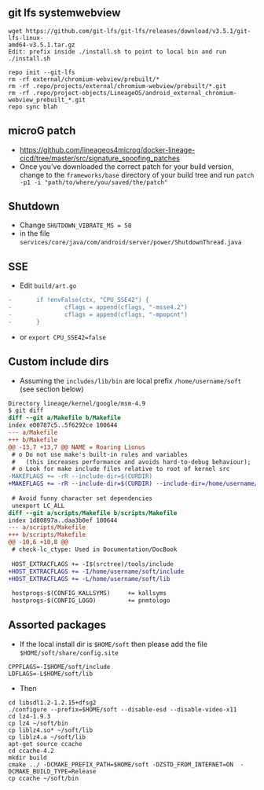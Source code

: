 ## git lfs systemwebview

```
wget https://github.com/git-lfs/git-lfs/releases/download/v3.5.1/git-lfs-linux-
amd64-v3.5.1.tar.gz
Edit: prefix inside ./install.sh to point to local bin and run ./install.sh

repo init --git-lfs
rm -rf external/chromium-webview/prebuilt/*
rm -rf .repo/projects/external/chromium-webview/prebuilt/*.git
rm -rf .repo/project-objects/LineageOS/android_external_chromium-webview_prebuilt_*.git
repo sync blah
```
 
## microG patch

- https://github.com/lineageos4microg/docker-lineage-cicd/tree/master/src/signature_spoofing_patches
- Once you've downloaded the correct patch for your build version, change to the `frameworks/base` directory of your build tree and run `patch -p1 -i "path/to/where/you/saved/the/patch"`
  
## Shutdown

- Change `SHUTDOWN_VIBRATE_MS = 50`
- in the file `services/core/java/com/android/server/power/ShutdownThread.java`

## SSE

- Edit ```build/art.go```

```diff
-       if !envFalse(ctx, "CPU_SSE42") {
-               cflags = append(cflags, "-msse4.2")
-               cflags = append(cflags, "-mpopcnt")
-       }
```

- or `export CPU_SSE42=false`


## Custom include dirs

- Assuming the `includes/lib/bin` are local prefix `/home/username/soft` (see section below)

```diff
Directory lineage/kernel/google/msm-4.9
$ git diff
diff --git a/Makefile b/Makefile
index e00787c5..5f6292ce 100644
--- a/Makefile
+++ b/Makefile
@@ -13,7 +13,7 @@ NAME = Roaring Lionus
 # o Do not use make's built-in rules and variables
 #   (this increases performance and avoids hard-to-debug behaviour);
 # o Look for make include files relative to root of kernel src
-MAKEFLAGS += -rR --include-dir=$(CURDIR)
+MAKEFLAGS += -rR --include-dir=$(CURDIR) --include-dir=/home/username/soft/include
 
 # Avoid funny character set dependencies
 unexport LC_ALL
diff --git a/scripts/Makefile b/scripts/Makefile
index 1d80897a..daa3b0ef 100644
--- a/scripts/Makefile
+++ b/scripts/Makefile
@@ -10,6 +10,8 @@
 # check-lc_ctype: Used in Documentation/DocBook
 
 HOST_EXTRACFLAGS += -I$(srctree)/tools/include
+HOST_EXTRACFLAGS += -I/home/username/soft/include
+HOST_EXTRACFLAGS += -L/home/username/soft/lib
 
 hostprogs-$(CONFIG_KALLSYMS)     += kallsyms
 hostprogs-$(CONFIG_LOGO)         += pnmtologo

```

## Assorted packages

- If the local install dir is `$HOME/soft` then please add the file `$HOME/soft/share/config.site`

``` 
CPPFLAGS=-I$HOME/soft/include
LDFLAGS=-L$HOME/soft/lib 
```

- Then

```
cd libsdl1.2-1.2.15+dfsg2
./configure --prefix=$HOME/soft --disable-esd --disable-video-x11
cd lz4-1.9.3
cp lz4 ~/soft/bin
cp liblz4.so* ~/soft/lib
cp liblz4.a ~/soft/lib
apt-get source ccache
cd ccache-4.2
mkdir build
cmake ../ -DCMAKE_PREFIX_PATH=$HOME/soft -DZSTD_FROM_INTERNET=ON  -DCMAKE_BUILD_TYPE=Release
cp ccache ~/soft/bin
```
